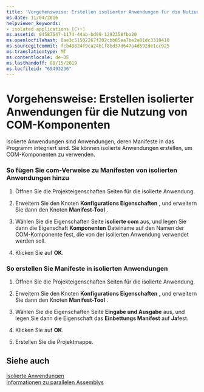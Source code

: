 ```yaml
---
title: 'Vorgehensweise: Erstellen isolierter Anwendungen für die Nutzung von COM-Komponenten'
ms.date: 11/04/2016
helpviewer_keywords:
- isolated applications [C++]
ms.assetid: 04587547-1174-44ab-bd99-1292358fba20
ms.openlocfilehash: 8ae3c51502267f202cbb85ea7be2a81dc3310410
ms.sourcegitcommit: fcb48824f9ca24b1f8bd37d647a4d592de1cc925
ms.translationtype: MT
ms.contentlocale: de-DE
ms.lasthandoff: 08/15/2019
ms.locfileid: "69493236"
---
```

# <a name="how-to-build-isolated-applications-to-consume-com-components"></a>Vorgehensweise: Erstellen isolierter Anwendungen für die Nutzung von COM-Komponenten

Isolierte Anwendungen sind Anwendungen, deren Manifeste in das Programm integriert sind. Sie können isolierte Anwendungen erstellen, um COM-Komponenten zu verwenden.

### <a name="to-add-com-references-to-manifests-of-isolated-applications"></a>So fügen Sie com-Verweise zu Manifesten von isolierten Anwendungen hinzu

1. Öffnen Sie die Projekteigenschaften Seiten für die isolierte Anwendung.

1. Erweitern Sie den Knoten **Konfigurations Eigenschaften** , und erweitern Sie dann den Knoten **Manifest-Tool** .

1. Wählen Sie die Eigenschaften Seite **isolierte com** aus, und legen Sie dann die Eigenschaft **Komponenten** Dateiname auf den Namen der COM-Komponente fest, die von der isolierten Anwendung verwendet werden soll.

1. Klicken Sie auf **OK**.

### <a name="to-build-manifests-into-isolated-applications"></a>So erstellen Sie Manifeste in isolierten Anwendungen

1. Öffnen Sie die Projekteigenschaften Seiten für die isolierte Anwendung.

1. Erweitern Sie den Knoten **Konfigurations Eigenschaften** , und erweitern Sie dann den Knoten **Manifest-Tool** .

1. Wählen Sie die Eigenschaften Seite **Eingabe und Ausgabe** aus, und legen Sie dann die Eigenschaft das **Einbettungs Manifest** auf **Ja**fest.

1. Klicken Sie auf **OK**.

1. Erstellen Sie die Projektmappe.

## <a name="see-also"></a>Siehe auch

[Isolierte Anwendungen](/windows/win32/SbsCs/isolated-applications)<br/>
[Informationen zu parallelen Assemblys](/windows/win32/SbsCs/about-side-by-side-assemblies-)
